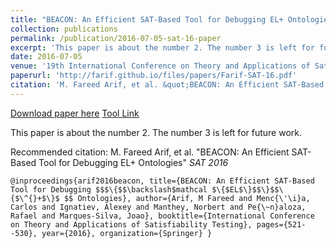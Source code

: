```yaml
---
title: "BEACON: An Efficient SAT-Based Tool for Debugging EL+ Ontologies"
collection: publications
permalink: /publication/2016-07-05-sat-16-paper
excerpt: 'This paper is about the number 2. The number 3 is left for future work.'
date: 2016-07-05
venue: '19th International Conference on Theory and Applications of Satisfiability Testing (2016)'
paperurl: 'http://farif.github.io/files/papers/Farif-SAT-16.pdf'
citation: 'M. Fareed Arif, et al. &quot;BEACON: An Efficient SAT-Based Tool for Debugging EL+ Ontologies&quot; <i>SAT 2016</i> '
---
```


<a href='http://farif.github.io/files/papers/Farif-SAT-16.pdf'>Download paper here</a>
<a href='https://github.com/farif/BEACON'>Tool Link</a>

This paper is about the number 2. The number 3 is left for future work.

Recommended citation: M. Fareed Arif, et al. "BEACON: An Efficient SAT-Based Tool for Debugging EL+ Ontologies" <i>SAT 2016</i> 

`@inproceedings{arif2016beacon,
  title={BEACON: An Efficient SAT-Based Tool for Debugging $$$\{$$\backslash$mathcal $\{$EL$\}$$\}$$\{$\^{}+$\}$ $$ Ontologies},
  author={Arif, M Fareed and Menc{\'\i}a, Carlos and Ignatiev, Alexey and Manthey, Norbert and Pe{\~n}aloza, Rafael and Marques-Silva, Joao},
  booktitle={International Conference on Theory and Applications of Satisfiability Testing},
  pages={521--530},
  year={2016},
  organization={Springer}
}
`
